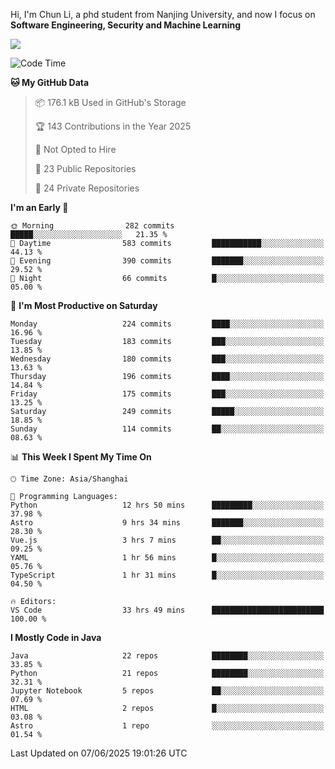 Hi, I'm Chun Li, a phd student from Nanjing University, and now I focus on **Software Engineering, Security and Machine Learning**

<!--![GitHub Snake Light](https://github.com/pppppkun/pppppkun/blob/output/github-snake.svg#gh-light-mode-only)-->
<!--![GitHub Snake dark](https://github.com/pppppkun/pppppkun/blob/output/github-snake-dark.svg#gh-dark-mode-only)-->

![](https://komarev.com/ghpvc/?username=pppppkun)
<!--START_SECTION:waka-->
![Code Time](http://img.shields.io/badge/Code%20Time-2%2C147%20hrs%2027%20mins-blue)

**🐱 My GitHub Data** 

> 📦 176.1 kB Used in GitHub's Storage 
 > 
> 🏆 143 Contributions in the Year 2025
 > 
> 🚫 Not Opted to Hire
 > 
> 📜 23 Public Repositories 
 > 
> 🔑 24 Private Repositories 
 > 
**I'm an Early 🐤** 

```text
🌞 Morning                282 commits         █████░░░░░░░░░░░░░░░░░░░░   21.35 % 
🌆 Daytime                583 commits         ███████████░░░░░░░░░░░░░░   44.13 % 
🌃 Evening                390 commits         ███████░░░░░░░░░░░░░░░░░░   29.52 % 
🌙 Night                  66 commits          █░░░░░░░░░░░░░░░░░░░░░░░░   05.00 % 
```
📅 **I'm Most Productive on Saturday** 

```text
Monday                   224 commits         ████░░░░░░░░░░░░░░░░░░░░░   16.96 % 
Tuesday                  183 commits         ███░░░░░░░░░░░░░░░░░░░░░░   13.85 % 
Wednesday                180 commits         ███░░░░░░░░░░░░░░░░░░░░░░   13.63 % 
Thursday                 196 commits         ████░░░░░░░░░░░░░░░░░░░░░   14.84 % 
Friday                   175 commits         ███░░░░░░░░░░░░░░░░░░░░░░   13.25 % 
Saturday                 249 commits         █████░░░░░░░░░░░░░░░░░░░░   18.85 % 
Sunday                   114 commits         ██░░░░░░░░░░░░░░░░░░░░░░░   08.63 % 
```


📊 **This Week I Spent My Time On** 

```text
🕑︎ Time Zone: Asia/Shanghai

💬 Programming Languages: 
Python                   12 hrs 50 mins      █████████░░░░░░░░░░░░░░░░   37.98 % 
Astro                    9 hrs 34 mins       ███████░░░░░░░░░░░░░░░░░░   28.30 % 
Vue.js                   3 hrs 7 mins        ██░░░░░░░░░░░░░░░░░░░░░░░   09.25 % 
YAML                     1 hr 56 mins        █░░░░░░░░░░░░░░░░░░░░░░░░   05.76 % 
TypeScript               1 hr 31 mins        █░░░░░░░░░░░░░░░░░░░░░░░░   04.50 % 

🔥 Editors: 
VS Code                  33 hrs 49 mins      █████████████████████████   100.00 % 
```

**I Mostly Code in Java** 

```text
Java                     22 repos            ████████░░░░░░░░░░░░░░░░░   33.85 % 
Python                   21 repos            ████████░░░░░░░░░░░░░░░░░   32.31 % 
Jupyter Notebook         5 repos             ██░░░░░░░░░░░░░░░░░░░░░░░   07.69 % 
HTML                     2 repos             █░░░░░░░░░░░░░░░░░░░░░░░░   03.08 % 
Astro                    1 repo              ░░░░░░░░░░░░░░░░░░░░░░░░░   01.54 % 
```




 Last Updated on 07/06/2025 19:01:26 UTC
<!--END_SECTION:waka-->
